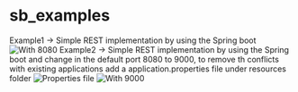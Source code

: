 # sb_examples
Example1 -> Simple REST implementation by using the Spring boot
![With 8080](https://github.com/baraniee/sb_examples/blob/master/Localhost_8080.JPG)
Example2 -> Simple REST implementation by using the Spring boot and change in the default port 8080 to 9000, to remove th conflicts with existing applications
add a application.properties file under resources folder
![Properties file](https://github.com/baraniee/sb_examples/blob/master/prop.png)
![With 9000](https://github.com/baraniee/sb_examples/blob/master/Localhost_9000.JPG)

